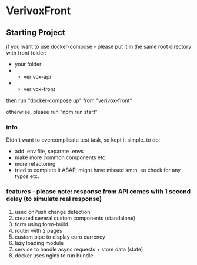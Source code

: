 # VerivoxFront

## Starting Project

if you want to use docker-compose - please put it in the same root directory with front folder:

- your folder
- - verivox-api
- - verivox-front

then run "docker-compose up" from "verivox-front"

otherwise, please run "npm run start"

### info

Didn't want to overcomplicate test task, so kept it simple.
to do:

- add .env file, separate .envs
- make more common components etc.
- more refactoring
- tried to complete it ASAP, might have missed smth, so check for any typos etc.

### features - please note: response from API comes with 1 second delay (to simulate real response)

1. used onPush change detection
2. created several custom components (standalone)
3. form using form-build
4. router with 2 pages
5. custom pipe to display euro currency
6. lazy loading module
7. service to handle async requests + store data (state)
8. docker uses nginx to run bundle

